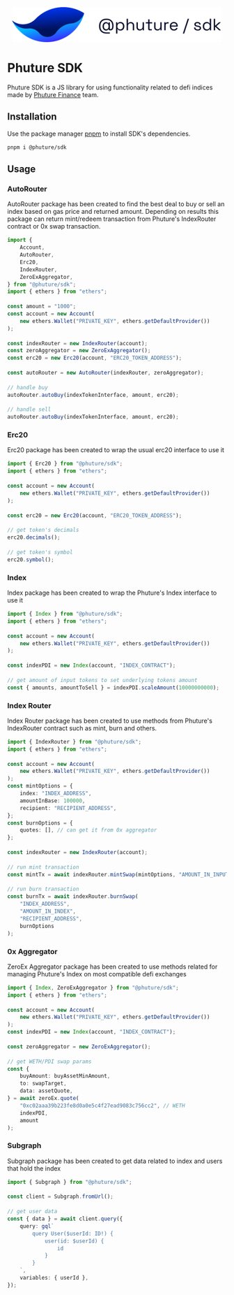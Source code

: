 <div align="center">

<picture>
  <source media="(prefers-color-scheme: dark)" srcset="https://github.com/Phuture-Finance/phuture-sdk/blob/2be19f33c0faef57f2d2adf1c931dd06c5b23b38/assets/cover-dark.svg">
  <img height="80" alt="phuture-sdk-logo" src="https://github.com/Phuture-Finance/phuture-sdk/blob/2be19f33c0faef57f2d2adf1c931dd06c5b23b38/assets/cover-light.svg">
</picture>

</div>

# Phuture SDK

Phuture SDK is a JS library for using functionality related to defi indices made by [Phuture Finance](https://www.phuture.finance/) team.

## Installation

Use the package manager [pnpm](https://pnpm.io/) to install SDK's dependencies.

```bash
pnpm i @phuture/sdk
```

## Usage

### AutoRouter

AutoRouter package has been created to find the best deal to buy or sell an index based on gas price and returned amount. Depending on results this package can return mint/redeem transaction from Phuture's IndexRouter contract or 0x swap transaction.

```typescript
import {
	Account,
	AutoRouter,
	Erc20,
	IndexRouter,
	ZeroExAggregator,
} from "@phuture/sdk";
import { ethers } from "ethers";

const amount = "1000";
const account = new Account(
	new ethers.Wallet("PRIVATE_KEY", ethers.getDefaultProvider())
);

const indexRouter = new IndexRouter(account);
const zeroAggregator = new ZeroExAggregator();
const erc20 = new Erc20(account, "ERC20_TOKEN_ADDRESS");

const autoRouter = new AutoRouter(indexRouter, zeroAggregator);

// handle buy
autoRouter.autoBuy(indexTokenInterface, amount, erc20);

// handle sell
autoRouter.autoBuy(indexTokenInterface, amount, erc20);
```

### Erc20

Erc20 package has been created to wrap the usual erc20 interface to use it

```typescript
import { Erc20 } from "@phuture/sdk";
import { ethers } from "ethers";

const account = new Account(
	new ethers.Wallet("PRIVATE_KEY", ethers.getDefaultProvider())
);

const erc20 = new Erc20(account, "ERC20_TOKEN_ADDRESS");

// get token's decimals
erc20.decimals();

// get token's symbol
erc20.symbol();
```

### Index

Index package has been created to wrap the Phuture's Index interface to use it

```typescript
import { Index } from "@phuture/sdk";
import { ethers } from "ethers";

const account = new Account(
	new ethers.Wallet("PRIVATE_KEY", ethers.getDefaultProvider())
);

const indexPDI = new Index(account, "INDEX_CONTRACT");

// get amount of input tokens to set underlying tokens amount
const { amounts, amountToSell } = indexPDI.scaleAmount(10000000000);
```

### Index Router

Index Router package has been created to use methods from Phuture's IndexRouter contract such as mint, burn and others.

```typescript
import { IndexRouter } from "@phuture/sdk";
import { ethers } from "ethers";

const account = new Account(
	new ethers.Wallet("PRIVATE_KEY", ethers.getDefaultProvider())
);
const mintOptions = {
	index: "INDEX_ADDRESS",
	amountInBase: 100000,
	recipient: "RECIPIENT_ADDRESS",
};
const burnOptions = {
	quotes: [], // can get it from 0x aggregator
};

const indexRouter = new IndexRouter(account);

// run mint transaction
const mintTx = await indexRouter.mintSwap(mintOptions, "AMOUNT_IN_INPUT_TOKEN");

// run burn transaction
const burnTx = await indexRouter.burnSwap(
	"INDEX_ADDRESS",
	"AMOUNT_IN_INDEX",
	"RECIPIENT_ADDRESS",
	burnOptions
);
```

### 0x Aggregator

ZeroEx Aggregator package has been created to use methods related for managing Phuture's Index on most compatible defi exchanges

```typescript
import { Index, ZeroExAggregator } from "@phuture/sdk";
import { ethers } from "ethers";

const account = new Account(
	new ethers.Wallet("PRIVATE_KEY", ethers.getDefaultProvider())
);
const indexPDI = new Index(account, "INDEX_CONTRACT");

const zeroAggregator = new ZeroExAggregator();

// get WETH/PDI swap params
const {
	buyAmount: buyAssetMinAmount,
	to: swapTarget,
	data: assetQuote,
} = await zeroEx.quote(
	"0xc02aaa39b223fe8d0a0e5c4f27ead9083c756cc2", // WETH
	indexPDI,
	amount
);
```

### Subgraph

Subgraph package has been created to get data related to index and users that hold the index

```typescript
import { Subgraph } from "@phuture/sdk";

const client = Subgraph.fromUrl();

// get user data
const { data } = await client.query({
	query: gql`
		query User($userId: ID!) {
			user(id: $userId) {
				id
			}
		}
	`,
	variables: { userId },
});
```
